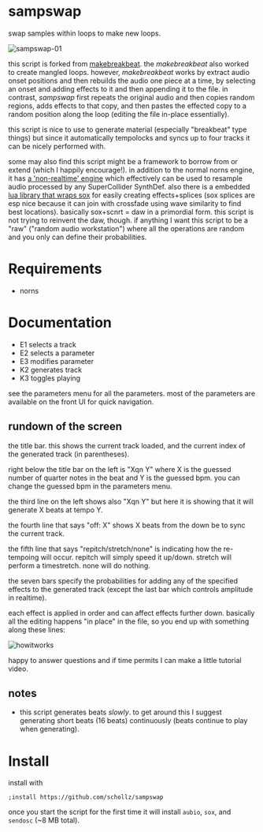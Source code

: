 # sampswap

swap samples within loops to make new loops.

![sampswap-01](https://user-images.githubusercontent.com/6550035/157546058-96e5c62b-410a-4426-80b6-90976b9d70c4.jpg)


this script is forked from [makebreakbeat](https://github.com/schollz/makebreakbeat). the *makebreakbeat* also worked to create mangled loops. however, *makebreakbeat* works by extract audio onset positions and then rebuilds the audio one piece at a time, by selecting an onset and adding effects to it and then appending it to the file. in contrast, *sampswap* first repeats the original audio and then copies random regions, adds effects to that copy, and then pastes the effected copy to a random position along the loop (editing the file in-place essentially).

this script is nice to use to generate material (especially "breakbeat" type things) but since it automatically tempolocks and syncs up to four tracks it can be nicely performed with. 

some may also find this script might be a framework to borrow from or extend (which I happily encourage!). in addition to the normal norns engine, it has [a 'non-realtime' engine](https://github.com/schollz/sampswap/blob/main/lib/Engine_Sampswap.sc#L24-L78) which effectively can be used to resample audio processed by any SuperCollider SynthDef. also there is a embedded [lua library that wraps sox](https://github.com/schollz/sampswap/blob/main/lib/sampswap.lua#L410-L430) for easily creating effects+splices (sox splices are esp nice because it can join with crossfade using wave similarity to find best locations). basically sox+scnrt = daw in a primordial form. this script is not trying to reinvent the daw, though. if anything I want this script to be a "raw" ("random audio workstation") where all the operations are random and you only can define their probabilities.


# Requirements

- norns

# Documentation

- E1 selects a track
- E2 selects a parameter
- E3 modifies parameter
- K2 generates track
- K3 toggles playing

see the parameters menu for all the parameters. most of the parameters are available on the front UI for quick navigation.

## rundown of the screen

the title bar. this shows the current track loaded, and the current index of the generated track (in parentheses).

right below the title bar on the left is "Xqn Y" where X is the guessed number of quarter notes in the beat and Y is the guessed bpm. you can change the guessed bpm in the parameters menu.

the third line on the left shows also "Xqn Y" but here it is showing that it will generate X beats at tempo Y.

the fourth line that says "off: X" shows X beats from the down be to sync the current track.

the fifth line that says "repitch/stretch/none" is indicating how the re-tempoing will occur. repitch will simply speed it up/down. stretch will perform a timestretch. none will do nothing.

the seven bars specify the probabilities for adding any of the specified effects to the generated track (except the last bar 
which controls amplitude in realtime).

each effect is applied in order and can affect effects further down. basically all the editing happens "in place" in the file, so you end up with something along these lines:

![howitworks](https://user-images.githubusercontent.com/6550035/157556885-5b99578c-b68e-4253-8dfb-6e95278e2b58.jpg)

happy to answer questions and if time permits I can make a little tutorial video.


## notes

- this script generates beats *slowly*. to get around this I suggest generating short beats (16 beats) continuously (beats continue to play when generating).

# Install

install with

```
;install https://github.com/schollz/sampswap
```

once you start the script for the first time it will install `aubio`, `sox`, and `sendosc` (~8 MB total).
